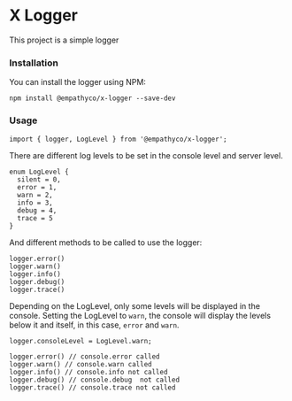 # X Logger

This project is a simple logger

### Installation

You can install the logger using NPM:

```
npm install @empathyco/x-logger --save-dev
```

### Usage

```
import { logger, LogLevel } from '@empathyco/x-logger';
```

There are different log levels to be set in the console level and server level.

```
enum LogLevel {
  silent = 0,
  error = 1,
  warn = 2,
  info = 3,
  debug = 4,
  trace = 5
}
```

And different methods to be called to use the logger:

```
logger.error()
logger.warn()
logger.info()
logger.debug()
logger.trace()
```

Depending on the LogLevel, only some levels will be displayed in the console. Setting the LogLevel to `warn`, the console will display the levels below it and itself, in this case, `error` and `warn`.
```
logger.consoleLevel = LogLevel.warn;

logger.error() // console.error called
logger.warn() // console.warn called
logger.info() // console.info not called
logger.debug() // console.debug  not called
logger.trace() // console.trace not called
```

